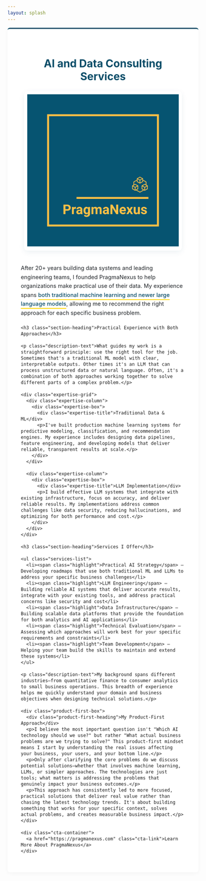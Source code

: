 ```yaml
---
layout: splash
---
```


<style>
  /* Main container styling */
  .page__content {
    max-width: 1200px;
    margin: 0 auto;
    padding: 2em 1.4em;
  }
  
  /* Section styling */
  .work-container {
    padding: 2.5em;
    background-color: #fff;
    border-radius: 6px;
    box-shadow: rgba(0, 0, 0, 0.04) 0px 3px 12px;
    border-top: 3px solid #0A4D68; /* PragmaNexus primary color */
  }
  
  /* Main heading */
  .page-heading {
    font-size: 2em;
    margin-bottom: 0.8em;
    color: #0A4D68; /* PragmaNexus primary color */
    text-align: center;
  }
  
  /* Company logo styling */
  .company-logo-container {
    text-align: center;
    margin: 1.5em 0 2.5em;
  }
  
  .company-logo {
    transition: transform 0.3s ease;
    display: inline-block;
    border-radius: 8px;
    padding: 8px;
    box-shadow: 0 4px 15px rgba(10, 77, 104, 0.08); /* Very light primary shadow */
  }
  
  .company-logo:hover {
    transform: scale(1.02);
  }
  
  /* Content container */
  .content-container {
    max-width: 800px;
    margin: 0 auto;
  }
  
  /* Section heading */
  .section-heading {
    font-size: 1.4em;
    margin: 1.5em 0 0.8em;
    color: #0A4D68; /* PragmaNexus primary color */
  }
  
  /* Description text */
  .description-text {
    font-size: 1.05em;
    line-height: 1.6;
    color: #212529; /* PragmaNexus text color */
    margin-bottom: 1.2em;
  }
  
  /* Highlight key phrases */
  .highlight {
    color: #0A4D68; /* PragmaNexus primary color */
    font-weight: 500;
  }
  
  /* Gold accent for important words */
  .accent {
    border-bottom: 2px solid #FFD700;
    padding-bottom: 2px;
  }
  
  /* Services list */
  .services-list {
    padding-left: 1.2em;
    margin: 1.5em 0;
  }
  
  .services-list li {
    margin-bottom: 0.8em;
    font-size: 1.05em;
    line-height: 1.5;
  }
  
  /* Expertise section */
  .expertise-grid {
    display: flex;
    flex-wrap: wrap;
    gap: 1.5em;
    margin: 1.5em 0;
  }
  
  .expertise-column {
    flex: 1;
    min-width: 280px;
  }
  
  .expertise-box {
    background-color: rgba(10, 77, 104, 0.03);
    border-left: 3px solid #0A4D68;
    padding: 1.2em;
    margin-bottom: 1em;
    border-radius: 4px;
  }
  
  .expertise-title {
    font-weight: 600;
    margin-bottom: 0.5em;
    font-size: 1.1em;
    color: #0A4D68;
  }
  
  /* Product-first callout */
  .product-first-box {
    background-color: rgba(10, 77, 104, 0.05);
    border: 1px solid rgba(10, 77, 104, 0.1);
    border-left: 4px solid #0A4D68;
    padding: 1.5em;
    border-radius: 4px;
    margin: 2em 0;
  }
  
  .product-first-heading {
    font-size: 1.2em;
    color: #0A4D68;
    margin-bottom: 0.7em;
    font-weight: 600;
  }
  
  /* CTA section */
  .cta-container {
    text-align: center;
    margin-top: 2.5em;
  }
  
  /* CTA button */
  .cta-link {
    display: inline-block;
    padding: 0.8em 1.8em;
    background-color: #0A4D68; /* PragmaNexus primary color */
    color: white !important; /* Ensuring white text color */
    text-decoration: none;
    border-radius: 4px;
    font-size: 1.1em;
    font-weight: 500;
    transition: all 0.3s ease;
    border: 2px solid #0A4D68; /* PragmaNexus primary color */
  }
  
  /* Button hover effect */
  .cta-link:hover {
    background-color: white;
    color: #0A4D68 !important; /* Ensuring teal text on hover */
    text-decoration: none;
    box-shadow: 0 4px 8px rgba(10, 77, 104, 0.15); /* Primary color shadow */
  }
</style>

<div class="work-container">
  <h1 class="page-heading">AI and Data Consulting Services</h1>

  <div class="company-logo-container">
    <a href="https://pragmanexus.com" class="company-logo">
      <img src="/docs/assets/images/pragma_nexus_logo.png" width="400" height="400" alt="PragmaNexus Logo"/>
    </a>
  </div>
  
  <div class="content-container">
    <p class="description-text">After 20+ years building data systems and leading engineering teams, I founded PragmaNexus to help organizations make practical use of their data. My experience spans <span class="highlight accent">both traditional machine learning and newer large language models</span>, allowing me to recommend the right approach for each specific business problem.</p>
    
    <h3 class="section-heading">Practical Experience with Both Approaches</h3>
    
    <p class="description-text">What guides my work is a straightforward principle: use the right tool for the job. Sometimes that's a traditional ML model with clear, interpretable outputs. Other times it's an LLM that can process unstructured data or natural language. Often, it's a combination of both approaches working together to solve different parts of a complex problem.</p>
    
    <div class="expertise-grid">
      <div class="expertise-column">
        <div class="expertise-box">
          <div class="expertise-title">Traditional Data & ML</div>
          <p>I've built production machine learning systems for predictive modeling, classification, and recommendation engines. My experience includes designing data pipelines, feature engineering, and developing models that deliver reliable, transparent results at scale.</p>
        </div>
      </div>
      
      <div class="expertise-column">
        <div class="expertise-box">
          <div class="expertise-title">LLM Implementation</div>
          <p>I build effective LLM systems that integrate with existing infrastructure, focus on accuracy, and deliver reliable results. My implementations address common challenges like data security, reducing hallucinations, and optimizing for both performance and cost.</p>
        </div>
      </div>
    </div>
    
    <h3 class="section-heading">Services I Offer</h3>
    
    <ul class="services-list">
      <li><span class="highlight">Practical AI Strategy</span> — Developing roadmaps that use both traditional ML and LLMs to address your specific business challenges</li>
      <li><span class="highlight">LLM Engineering</span> — Building reliable AI systems that deliver accurate results, integrate with your existing tools, and address practical concerns like security and cost</li>
      <li><span class="highlight">Data Infrastructure</span> — Building scalable data platforms that provide the foundation for both analytics and AI applications</li>
      <li><span class="highlight">Technical Evaluation</span> — Assessing which approaches will work best for your specific requirements and constraints</li>
      <li><span class="highlight">Team Development</span> — Helping your team build the skills to maintain and extend these systems</li>
    </ul>
    
    <p class="description-text">My background spans different industries—from quantitative finance to consumer analytics to small business operations. This breadth of experience helps me quickly understand your domain and business objectives when designing technical solutions.</p>
    
    <div class="product-first-box">
      <div class="product-first-heading">My Product-First Approach</div>
      <p>I believe the most important question isn't "Which AI technology should we use?" but rather "What actual business problems are we trying to solve?" This product-first mindset means I start by understanding the real issues affecting your business, your users, and your bottom line.</p>
      <p>Only after clarifying the core problems do we discuss potential solutions—whether that involves machine learning, LLMs, or simpler approaches. The technologies are just tools; what matters is addressing the problems that genuinely impact your business outcomes.</p>
      <p>This approach has consistently led to more focused, practical solutions that deliver real value rather than chasing the latest technology trends. It's about building something that works for your specific context, solves actual problems, and creates measurable business impact.</p>
    </div>
    
    <div class="cta-container">
      <a href="https://pragmanexus.com" class="cta-link">Learn More About PragmaNexus</a>
    </div>
  </div>
</div>